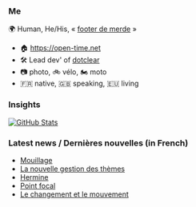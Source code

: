 ### Me

🌍 Human, He/His, « [footer de merde](https://open-time.net/post/2013/07/17/La-veritable-histoire-du-Footer-de-merde-) » 
* 🏠 https://open-time.net 
* 🛠️ Lead dev' of [dotclear](https://git.dotclear.org/dev/dotclear)
* 📷 photo, 🚲 vélo, 🏍️ moto 
* 🇫🇷 native, 🇬🇧 speaking, 🇪🇺 living

### Insights

[![GitHub Stats](https://github-readme-stats-sigma-five.vercel.app/api?username=franck-paul)](https://github.com/franck-paul)

### Latest news / Dernières nouvelles (in French)

<!-- BLOG-POST-LIST:START -->
- [Mouillage](https://open-time.net/post/2025/08/20/Mouillage)
- [La nouvelle gestion des thèmes](https://open-time.net/post/2025/08/19/La-nouvelle-gestion-des-themes)
- [Hermine](https://open-time.net/post/2025/08/18/Hermine)
- [Point focal](https://open-time.net/post/2025/08/17/Point-focal)
- [Le changement et le mouvement](https://open-time.net/post/2025/08/16/Le-changement-et-le-mouvement)
<!-- BLOG-POST-LIST:END -->
